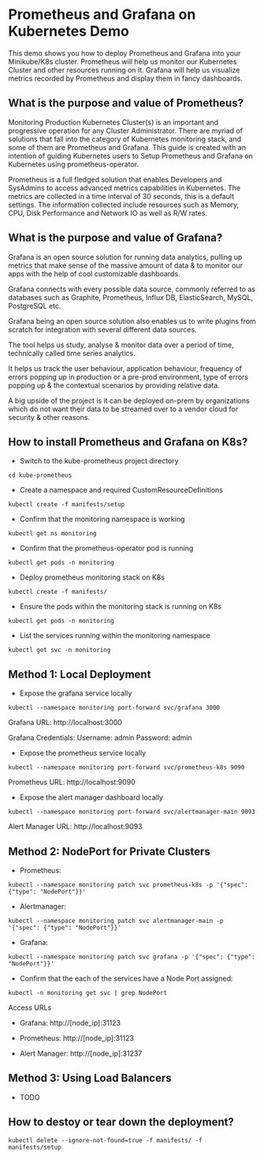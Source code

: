 # Prometheus and Grafana on Kubernetes Demo

This demo shows you how to deploy Prometheus and Grafana into your Minikube/K8s cluster. Prometheus will help us monitor our Kubernetes Cluster and other resources running on it. Grafana will help us visualize metrics recorded by Prometheus and display them in fancy dashboards.

## What is the purpose and value of Prometheus?

Monitoring Production Kubernetes Cluster(s) is an important and progressive operation for any Cluster Administrator. There are myriad of solutions that fall into the category of Kubernetes monitoring stack, and some of them are Prometheus and Grafana. This guide is created with an intention of guiding Kubernetes users to Setup Prometheus and Grafana on Kubernetes using prometheus-operator.

Prometheus is a full fledged solution that enables Developers and SysAdmins to access advanced metrics capabilities in Kubernetes. The metrics are collected in a time interval of 30 seconds, this is a default settings. The information collected include resources such as Memory, CPU, Disk Performance and Network IO as well as R/W rates.

## What is the purpose and value of Grafana?

Grafana is an open source solution for running data analytics, pulling up metrics that make sense of the massive amount of data & to monitor our apps with the help of cool customizable dashboards.

Grafana connects with every possible data source, commonly referred to as databases such as Graphite, Prometheus, Influx DB, ElasticSearch, MySQL, PostgreSQL etc.

Grafana being an open source solution also enables us to write plugins from scratch for integration with several different data sources.

The tool helps us study, analyse & monitor data over a period of time, technically called time series analytics.

It helps us track the user behaviour, application behaviour, frequency of errors popping up in production or a pre-prod environment, type of errors popping up & the contextual scenarios by providing relative data.

A big upside of the project is it can be deployed on-prem by organizations which do not want their data to be streamed over to a vendor cloud for security & other reasons.

## How to install Prometheus and Grafana on K8s?

- Switch to the kube-prometheus project directory

```
cd kube-prometheus
```

- Create a namespace and required CustomResourceDefinitions

```
kubectl create -f manifests/setup
```

- Confirm that the monitoring namespace is working

```
kubectl get ns monitoring
```

- Confirm that the prometheus-operator pod is running

```
kubectl get pods -n monitoring
```

- Deploy prometheus monitoring stack on K8s

```
kubectl create -f manifests/
```

- Ensure the pods within the monitoring stack is running on K8s

```
kubectl get pods -n monitoring
```

- List the services running within the monitoring namespace

```
kubectl get svc -n monitoring
```

## Method 1: Local Deployment

- Expose the grafana service locally

```
kubectl --namespace monitoring port-forward svc/grafana 3000
```

Grafana URL: http://localhost:3000

Grafana Credentials: Username: admin Password: admin

- Expose the prometheus service locally

```
kubectl --namespace monitoring port-forward svc/prometheus-k8s 9090
```

Prometheus URL: http://localhost:9090

- Expose the alert manager dashboard locally

```
kubectl --namespace monitoring port-forward svc/alertmanager-main 9093
```

Alert Manager URL: http://localhost:9093

## Method 2: NodePort for Private Clusters

- Prometheus:

```
kubectl --namespace monitoring patch svc prometheus-k8s -p '{"spec": {"type": "NodePort"}}'
```

- Alertmanager:

```
kubectl --namespace monitoring patch svc alertmanager-main -p '{"spec": {"type": "NodePort"}}'
```

- Grafana:

```
kubectl --namespace monitoring patch svc grafana -p '{"spec": {"type": "NodePort"}}'
```

- Confirm that the each of the services have a Node Port assigned:

```
kubectl -n monitoring get svc | grep NodePort
```

Access URLs
  
- Grafana: http://[node_ip]:31123


- Prometheus: http://[node_ip]:31123


- Alert Manager: http://[node_ip]:31237

## Method 3: Using Load Balancers

- TODO
## How to destoy or tear down the deployment?

``` 
kubectl delete --ignore-not-found=true -f manifests/ -f manifests/setup
```
